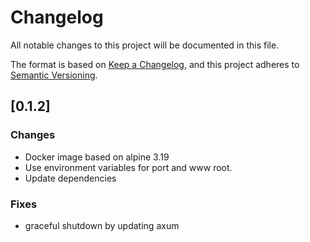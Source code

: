 # Changelog

All notable changes to this project will be documented in this file.

The format is based on [Keep a Changelog](https://keepachangelog.com/en/1.0.0/),
and this project adheres to [Semantic Versioning](https://semver.org/spec/v2.0.0.html).

## [0.1.2]

### Changes

- Docker image based on alpine 3.19
- Use environment variables for port and www root.
- Update dependencies

### Fixes
- graceful shutdown by updating axum
